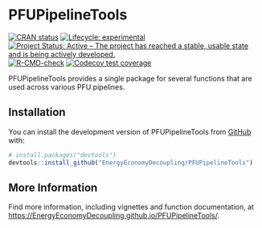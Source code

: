 
<!-- *********** -->
<!-- Note: README.md is generated from README.Rmd.   -->
<!-- Be sure to edit README.Rmd and generate the README.md file by Cmd/Ctl-shift-K -->
<!-- *********** -->

# PFUPipelineTools

<!-- badges: start -->

[![CRAN
status](https://www.r-pkg.org/badges/version/Recca)](https://cran.r-project.org/package=Recca)
[![Lifecycle:
experimental](https://img.shields.io/badge/lifecycle-experimental-orange.svg)](https://lifecycle.r-lib.org/articles/stages.html#experimental)
[![Project Status: Active – The project has reached a stable, usable
state and is being actively
developed.](https://www.repostatus.org/badges/latest/active.svg)](https://www.repostatus.org/#active)
[![R-CMD-check](https://github.com/EnergyEconomyDecoupling/PFUPipelineTools/workflows/R-CMD-check/badge.svg)](https://github.com/EnergyEconomyDecoupling/PFUPipelineTools/actions)
[![Codecov test
coverage](https://codecov.io/gh/EnergyEconomyDecoupling/PFUPipelineTools/branch/master/graph/badge.svg)](https://app.codecov.io/gh/EnergyEconomyDecoupling/PFUPipelineTools?branch=main)
<!-- [![DOI](https://zenodo.org/badge/DOI/10.5281/zenodo.5226085.svg)](https://doi.org/10.5281/zenodo.5226085) -->
<!-- badges: end -->

PFUPipelineTools provides a single package for several functions that
are used across various PFU pipelines.

## Installation

You can install the development version of PFUPipelineTools from
[GitHub](https://github.com/) with:

``` r
# install.packages("devtools")
devtools::install_github("EnergyEconomyDecoupling/PFUPipelineTools")
```

## More Information

Find more information, including vignettes and function documentation,
at <https://EnergyEconomyDecoupling.github.io/PFUPipelineTools/>.
